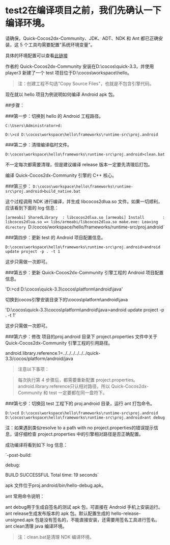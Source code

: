 # test2在编译项目之前，我们先确认一下编译环境。
请确保，Quick-Cocos2dx-Community、JDK、ADT、NDK 和 Ant 都已正确安装，这 5 个工具均需要配置"系统环境变量"。

具体的环境配置可以查看[此链接](http://www.tairan.com/archives/10567/)


作者的 Quick-Cocos2dx-Community 安装在D:\cocos\quick-3.3，并使用 player3 新建了一个 test 项目位于D:\cocos\workspace\hello。

>注：创建工程不勾选"Copy Source Files"，也就是不包含引擎代码。

现在就以 hello 项目为例说明如何编译 Android apk 包。

##步骤：

###第一步：切换到 hello 的 Android 工程路径。


	C:\Users\Administrator>d:

	D:\>cd D:\cocos\workspace\hello\frameworks\runtime-src\proj.android


###第二步：清理编译临时文件。

`D:\cocos\workspace\hello\frameworks\runtime-src\proj.android>clean.bat`

不一定每次都需要清理，但是建议编译 release 版本一定要先清理后打包。

编译 Quick-Cocos2dx-Community 引擎的 C++ 核心。

###第三步：
`D:\cocos\workspace\hello\frameworks\runtime-src\proj.android>build_native.bat`

这个过程调用 NDK 进行编译，并生成 libcocos2dlua.so 文件。如果一切顺利，应该看到下面的 log 信息：

`[armeabi] SharedLibrary  : libcocos2dlua.so
[armeabi] Install        : libcocos2dlua.so => libs/armeabi/libcocos2dlua.so
make.exe: Leaving directory `D:/cocos/workspace/hello/frameworks/runtime-src/proj.android`

###第四步：更新 test 的 Android 项目配置信息。

`D:\cocos\workspace\hello\frameworks\runtime-src\proj.android>android update project -p . -t 1`

这步只需做一次即可。

###第五步：更新 Quick-Cocos2dx-Community 引擎工程的 Android 项目配置信息。

'D:\>cd D:\cocos\quick-3.3\cocos\platform\android\java'

切换到cocos引擎安装目录下的\cocos\platform\android\java

'D:\cocos\quick-3.3\cocos\platform\android\java>android update project -p . -t 1'

这步只需做一次即可。

###第六步：修改 项目的proj.android 目录下 project.properties 文件中关于 Quick-Cocos2dx-Community 引擎工程的引用路径。

android.library.reference.1=../../../../../../quick-3.3/cocos/platform/android/java

>注意以下事项：

>每次执行第 4 步骤后，都需要重新配置 project.properties。
>android.library.reference只认相对路径，所以 Quick-Cocos2dx-Community 和 test 一定要都在同一盘符下。

###第七步：切换回 test 工程下的 proj.android 目录，运行 ant 打包命令。

`D:\>cd D:\cocos\workspace\hello\frameworks\runtime-src\proj.android
D:\cocos\workspace\hello\frameworks\runtime-src\proj.android>ant debug`

注：如果遇到类似resolve to a path with no project.properties的错误提示信息，请仔细检查 project.properties 中的引擎相对路径是否正确配置。

成功编译将看到如下 log 信息：

`-post-build:

debug:

BUILD SUCCESSFUL
Total time: 19 seconds`

apk 文件位于proj.android/bin/hello-debug.apk。

ant 常用命令说明：

ant debug用于生成自签名的测试 apk 包，可直接在 Android 手机上安装运行。
ant release生成发布版本的 apk 包。默认配置生成的 hello-release-unsigned.apk 包是没有签名的，不能直接安装，还需要用签名工具进行签名。
ant clean清理 java 编译环境。
>注：clean.bat是清理 NDK 编译环境。
